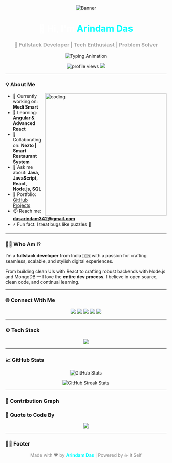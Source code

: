 <!-- Banner -->
<p align="center">
  <img src="https://capsule-render.vercel.app/api?type=waving&color=00FFFF&height=250&section=header&text=Arindam%20Das&fontSize=45&fontColor=000000&animation=fadeIn" alt="Banner" />
</p>

<h1 align="center" style="color:#ffffff">👋 Hi, I'm <span style="color:#00ffff">Arindam Das</span></h1>
<h3 align="center" style="color:#aaaaaa">🚀 Fullstack Developer | Tech Enthusiast | Problem Solver</h3>

<p align="center">
  <img src="https://readme-typing-svg.demolab.com?font=Fira+Code&weight=500&pause=1000&color=00FFFF&center=true&vCenter=true&width=600&lines=Fullstack+Developer;JavaScript+Developer;Java+Enthusiast;React+%7C+Node.js+%7C+MongoDB;Always+learning+new+things" alt="Typing Animation" />
</p>

<p align="center">
  <img src="https://komarev.com/ghpvc/?username=arindam-das-2004&label=Profile%20views&color=00FFFF&style=flat-square" alt="profile views" />
  <a href="https://twitter.com/arindamdas02"><img src="https://img.shields.io/twitter/follow/arindamdas02?logo=twitter&style=flat-square&color=00acee" /></a>
</p>

---

### 💡 About Me

<img align="right" src="https://static.wixstatic.com/media/b313a9_89ebec0c5f384c65a9551f0c1ec18ca9~mv2.gif" alt="coding" width="380"/>

- 🔭 Currently working on: **Medi Smart**
- 🌱 Learning: **Angular & Advanced React**
- 🤝 Collaborating on: **Nezto | Smart Restaurant System**
- 💬 Ask me about: **Java, JavaScript, React, Node.js, SQL**
- 💼 Portfolio: [GitHub Projects](https://github.com/Arindam-Das-2004)
- 📫 Reach me: **dasarindam342@gmail.com**
- ⚡ Fun fact: I treat bugs like puzzles 🧩

---

### 👨‍💻 Who Am I?

I’m a **fullstack developer** from India 🇮🇳 with a passion for crafting seamless, scalable, and stylish digital experiences.

From building clean UIs with React to crafting robust backends with Node.js and MongoDB — I love the **entire dev process**. I believe in open source, clean code, and continual learning.

---

### 🌐 Connect With Me

<p align="center">
  <a href="https://codepen.io/pxpmurvx-the-bashful"><img src="https://img.icons8.com/ios-filled/30/00FFFF/codepen.png"/></a>
  <a href="https://twitter.com/arindamdas02"><img src="https://img.icons8.com/ios-filled/30/00acee/twitter.png"/></a>
  <a href="https://linkedin.com/in/arindam-das-a60826304"><img src="https://img.icons8.com/ios-filled/30/00FFFF/linkedin.png"/></a>
  <a href="https://www.facebook.com/profile.php?id=100043683341134"><img src="https://img.icons8.com/ios-filled/30/00FFFF/facebook-new.png"/></a>
  <a href="https://instagram.com/ari_n_dam_404"><img src="https://img.icons8.com/ios-filled/30/ff69b4/instagram-new.png"/></a>
</p>

---

### ⚙️ Tech Stack

<p align="center">
  <img src="https://skillicons.dev/icons?i=html,css,js,java,react,nodejs,express,mongodb,mysql,postgres,angular,tailwind,figma,python,php,c,cpp&theme=dark" />
</p>

---

### 📈 GitHub Stats

<p align="center">
  <img src="https://github-readme-stats.vercel.app/api?username=Arindam-Das-2004&show_icons=true&theme=tokyonight" alt="GitHub Stats" />
</p>

<p align="center">
  <img src="https://github-readme-streak-stats.herokuapp.com/?user=Arindam-Das-2004&theme=tokyonight" alt="GitHub Streak Stats" />
</p>

---

### 🐍 Contribution Graph


### 🧠 Quote to Code By

<p align="center">
  <img src="https://img.shields.io/badge/Quote-Code%20with%20passion.%20Build%20with%20purpose.-00FFFF?style=for-the-badge&logo=codeforces&logoColor=white" />
</p>

---

### 🧑‍🎨 Footer

<p align="center" style="color:#888888">
  Made with ❤️ by <strong style="color:#00FFFF">Arindam Das</strong> | Powered by ☕ It Self
</p>
